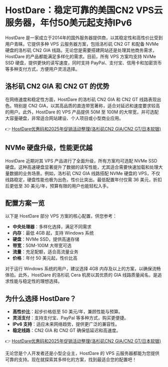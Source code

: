 # HostDare：稳定可靠的美国CN2 VPS云服务器，年付50美元起支持IPv6

HostDare 是一家成立于2014年的国外服务器提供商，以其稳定性和高性价比受到用户青睐。它提供多种 VPS 云服务器方案，包括洛杉矶 CN2 GT 和配备 NVMe 硬盘的洛杉矶 CN2 GIA 线路。无论您是需要搭建网站还是处理其他商务需求，HostDare 的产品都能满足多样化的需求。目前，所有 VPS 方案均支持 NVMe SSD 硬盘，提供更快的读写速度，同时支持 PayPal、支付宝、信用卡和加密货币等多种支付方式，方便用户灵活选择。

## 洛杉矶 CN2 GIA 和 CN2 GT 的优势

在网络速度和稳定性方面，HostDare 的洛杉矶 CN2 GIA 和 CN2 GT 线路表现出色。特别是 CN2 GIA，以其高品质的直连带宽著称，适合对延迟和速度要求较高的用户。此外，HostDare 的 VPS 产品提供 50M 至 100M 的大带宽，并可选配大容量硬盘，非常适合网站建设、个人项目或小型商业应用。

👉 [HostDare优惠码和2025年促销活动整理(洛杉矶CN2 GIA/CN2 GT/日本软银)](https://bit.ly/hostdare)

## NVMe 硬盘升级，性能更优越

HostDare 近期对其 VPS 产品进行了全面升级，所有方案均可选配 NVMe SSD 硬盘。这种高速硬盘显著提升了数据的读写性能，尤其适合需要快速加载和处理大量数据的业务场景。例如，洛杉矶 CN2 GIA 线路搭配 NVMe 硬盘的 VPS，不仅线路稳定，硬盘性能也极为出色，性价比突出。最低配置年付仅需 36 美元，折扣后更低至 30 美元/年，预算有限的用户也能轻松入手。

## 配置方案一览

以下是 HostDare 部分 VPS 方案的核心配置，供您参考：

- **中央处理器**：多样化选择，满足不同需求  
- **内存**：最低 4GB 起，支持 Windows 系统  
- **硬盘**：NVMe SSD，提供高速存储  
- **带宽**：50M-100M 大带宽可选  
- **流量**：充足配额，适合高流量业务  
- **价格**：年付 50 美元起，性价比高  

对于运行 Windows 系统的用户，建议选择 4GB 内存及以上的方案，以确保流畅体验。此外，HostDare 的洛杉矶 Cera 机房以其优质的 GIA 线路质量闻名，是追求性能与稳定性的理想选择。

## 为什么选择 HostDare？

- **高性价比**：起步价格低至 50 美元/年，兼顾性能与预算。  
- **灵活支付**：支持支付宝、PayPal 等多种方式，购买更便捷。  
- **IPv6 支持**：适应未来网络趋势，提供更广泛的兼容性。  
- **稳定线路**：CN2 GIA 和 CN2 GT 确保低延迟和高速度。  

👉 [HostDare优惠码和2025年促销活动整理(洛杉矶CN2 GIA/CN2 GT/日本软银)](https://bit.ly/hostdare)

无论您是个人开发者还是小型企业主，HostDare 的 VPS 云服务器都能为您提供可靠的支持。现在就探索其多样化的方案，找到最适合您的配置吧！
